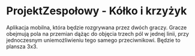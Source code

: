 # ProjektZespołowy - Kółko i krzyżyk
Aplikacja mobilna, która będzie rozgrywana przez dwóch graczy. Gracze obejmują pola na przemian dążąc do objęcia trzech pól w jednej linii, przy jednoczesnym uniemożliwieniu tego samego przeciwnikowi. Będzie to plansza 3x3.
